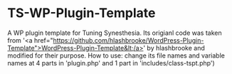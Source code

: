 # TS-WP-Plugin-Template
A WP plugin template for Tuning Synesthesia. Its origianl code was taken from '&lt;a href="https://github.com/hlashbrooke/WordPress-Plugin-Template">WordPress-Plugin-Template&lt;/a>' by hlashbrooke and modified for their purpose. How to use: change its file names and variable names at 4 parts in 'plugin.php' and 1 part in 'includes/class-tspt.php')
